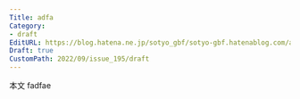 ```yaml
---
Title: adfa
Category:
- draft
EditURL: https://blog.hatena.ne.jp/sotyo_gbf/sotyo-gbf.hatenablog.com/atom/entry/4207112889923148209
Draft: true
CustomPath: 2022/09/issue_195/draft
---
```


本文
fadfae
